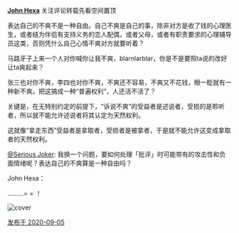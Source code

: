 [**John Hexa**](https://www.zhihu.com/people/mcbig)
关注评论转载先看空间置顶
>
表达自己的不爽不是一种自由。自己不爽是自己的事，除非对方是收了钱的心理医生，或者结为伴侣有支持义务的恋人配偶，或者父母，或者有职责要求的心理辅导员这类，否则凭什么自己心情不爽对方就要听着？  
  >
马路牙子上来一个人对你喊你让我不爽，blarnlarblar，你是不是要照ta说的改好让ta爽起来？  
  >
张三也对你不爽，李四也对你不爽，不爽还不容易，不爽又不花钱，眼一眨就有一种新不爽。把这搞成一种“普遍权利”，人还活不活了？  
  >
关键是，在无特别约定的前提下，“诉说不爽”的受益者是述说者，受损的是聆听者，所以就不能允许述说者将其认定为天然权利。  
  >
这就像“拿走东西”受益者是拿取者，受损者是被拿者，于是就不能允许这变成拿取者的天然权利。  
>
[@Serious Joker](https://www.zhihu.com/people/144834214435e55e6b71c47bda5d698d): 我换一个问题，要如何处理「批评」时可能带有的攻击性和负面情绪呢？表达自己的不爽算是一种自由吗？
>>
John Hexa：
>>
………= = ！
>>
![cover](https://pic1.zhimg.com/50/v2-f70ebf746bf211e5b191ae3b0252e2cc_xl.jpg)

[发布于 2020-09-05](https://www.zhihu.com/pin/1285599861866135552)

  
  